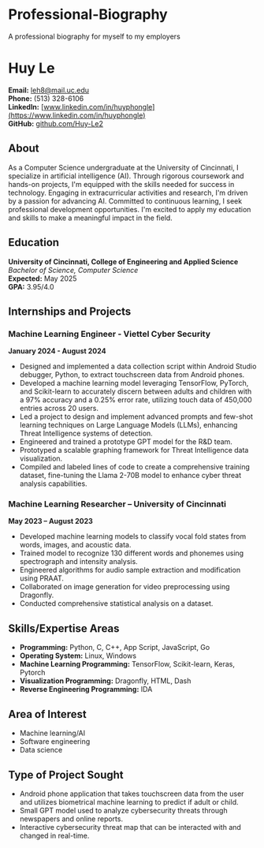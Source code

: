 # Professional-Biography
A professional biography for myself to my employers

# Huy Le

**Email:** leh8@mail.uc.edu  
**Phone:** (513) 328-6106  
**LinkedIn:** [www.linkedin.com/in/huyphongle](https://www.linkedin.com/in/huyphongle)  
**GitHub:** [github.com/Huy-Le2](https://github.com/Huy-Le2)  

## About
As a Computer Science undergraduate at the University of Cincinnati, I specialize in artificial intelligence (AI). Through rigorous coursework and hands-on projects, I'm equipped with the skills needed for success in technology. Engaging in extracurricular activities and research, I'm driven by a passion for advancing AI. Committed to continuous learning, I seek professional development opportunities. I'm excited to apply my education and skills to make a meaningful impact in the field.

## Education

**University of Cincinnati, College of Engineering and Applied Science**  
_Bachelor of Science, Computer Science_  
**Expected:** May 2025  
**GPA:** 3.95/4.0

## Internships and Projects

### Machine Learning Engineer - Viettel Cyber Security  
**January 2024 - August 2024**  
- Designed and implemented a data collection script within Android Studio debugger, Python, to extract touchscreen data from Android phones.
- Developed a machine learning model leveraging TensorFlow, PyTorch, and Scikit-learn to accurately discern between adults and children with a 97% accuracy and a 0.25% error rate, utilizing touch data of 450,000 entries across 20 users.
- Led a project to design and implement advanced prompts and few-shot learning techniques on Large Language Models (LLMs), enhancing Threat Intelligence systems of detection.
- Engineered and trained a prototype GPT model for the R&D team.
- Prototyped a scalable graphing framework for Threat Intelligence data visualization.
- Compiled and labeled lines of code to create a comprehensive training dataset, fine-tuning the Llama 2-70B model to enhance cyber threat analysis capabilities.

### Machine Learning Researcher – University of Cincinnati  
**May 2023 – August 2023**  
- Developed machine learning models to classify vocal fold states from words, images, and acoustic data.
- Trained model to recognize 130 different words and phonemes using spectrograph and intensity analysis.
- Engineered algorithms for audio sample extraction and modification using PRAAT.
- Collaborated on image generation for video preprocessing using Dragonfly.
- Conducted comprehensive statistical analysis on a dataset.

## Skills/Expertise Areas

- **Programming:** Python, C, C++, App Script, JavaScript, Go
- **Operating System:** Linux, Windows
- **Machine Learning Programming:** TensorFlow, Scikit-learn, Keras, Pytorch
- **Visualization Programming:** Dragonfly, HTML, Dash
- **Reverse Engineering Programming:** IDA

## Area of Interest

- Machine learning/AI
- Software engineering
- Data science

## Type of Project Sought

- Android phone application that takes touchscreen data from the user and utilizes biometrical machine learning to predict if adult or child.
- Small GPT model used to analyze cybersecurity threats through newspapers and online reports.
- Interactive cybersecurity threat map that can be interacted with and changed in real-time.
